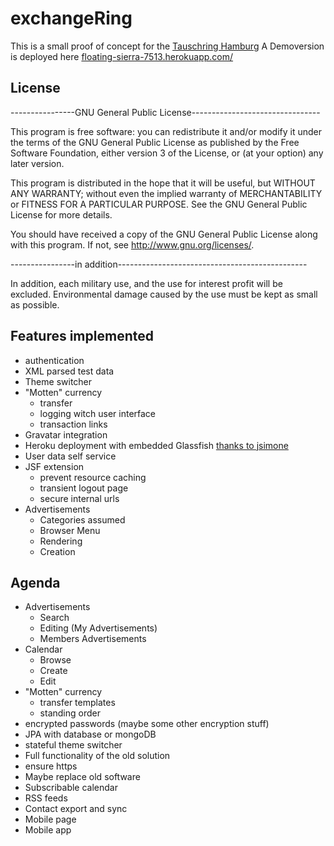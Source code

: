 exchangeRing
============
This is a small proof of concept for the [Tauschring Hamburg](http://www.tauschring-hamburg.org/)
A Demoversion is deployed here [floating-sierra-7513.herokuapp.com/](https://floating-sierra-7513.herokuapp.com/)

License
-------
----------------GNU General Public License--------------------------------

This program is free software: you can redistribute it and/or modify
it under the terms of the GNU General Public License as published by
the Free Software Foundation, either version 3 of the License, or
(at your option) any later version.

This program is distributed in the hope that it will be useful,
but WITHOUT ANY WARRANTY; without even the implied warranty of
MERCHANTABILITY or FITNESS FOR A PARTICULAR PURPOSE.  See the
GNU General Public License for more details.

You should have received a copy of the GNU General Public License
along with this program.  If not, see <http://www.gnu.org/licenses/>.

----------------in addition-----------------------------------------------

In addition, each military use, and the use for interest profit will be
excluded.
Environmental damage caused by the use must be kept as small as possible.


Features implemented
--------------------
- authentication
- XML parsed test data
- Theme switcher
- "Motten" currency
    - transfer
    - logging witch user interface
    - transaction links
- Gravatar integration
- Heroku deployment with embedded Glassfish [thanks to jsimone](https://github.com/jsimone/embeddedGlassfishSample)
- User data self service
- JSF extension
    - prevent resource caching
    - transient logout page
    - secure internal urls
- Advertisements
    - Categories assumed
    - Browser Menu
    - Rendering
    - Creation


Agenda
--------------
- Advertisements
    - Search
    - Editing (My Advertisements)
    - Members Advertisements
- Calendar
    - Browse
    - Create
    - Edit
- "Motten" currency
    - transfer templates
    - standing order
- encrypted passwords (maybe some other encryption stuff)
- JPA with database or mongoDB
- stateful theme switcher
- Full functionality of the old solution
- ensure https
- Maybe replace old software
- Subscribable calendar
- RSS feeds
- Contact export and sync
- Mobile page
- Mobile app

